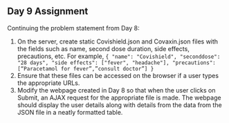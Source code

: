 ## Day 9 Assignment

Continuing the problem statement from Day 8:
1. On the server, create static Covishield.json and Covaxin.json files with the fields such as name, second dose duration, side effects, precautions, etc. For example, 
`{ "name": "Covishield",
   "seconddose": "28 days",
   "side effects": ["fever", "headache"],
   "precautions": [“Paracetamol for fever”,”consult doctor”]
   }
`
2. Ensure that these files can be accessed on the browser if a user types the appropriate URLs.
3. Modify the webpage created in Day 8 so that when the user clicks on Submit, an AJAX request for the appropriate file is made. The webpage should display the user details along with details from the data from the JSON file in a neatly formatted table. 
